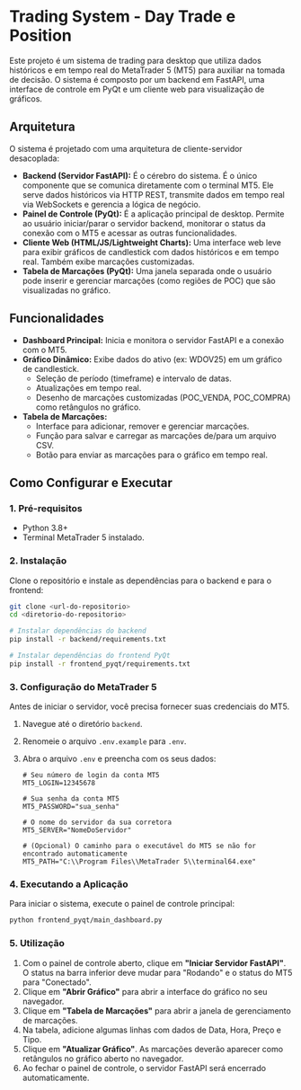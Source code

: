# Trading System - Day Trade e Position

Este projeto é um sistema de trading para desktop que utiliza dados históricos e em tempo real do MetaTrader 5 (MT5) para auxiliar na tomada de decisão. O sistema é composto por um backend em FastAPI, uma interface de controle em PyQt e um cliente web para visualização de gráficos.

## Arquitetura

O sistema é projetado com uma arquitetura de cliente-servidor desacoplada:

-   **Backend (Servidor FastAPI):** É o cérebro do sistema. É o único componente que se comunica diretamente com o terminal MT5. Ele serve dados históricos via HTTP REST, transmite dados em tempo real via WebSockets e gerencia a lógica de negócio.
-   **Painel de Controle (PyQt):** É a aplicação principal de desktop. Permite ao usuário iniciar/parar o servidor backend, monitorar o status da conexão com o MT5 e acessar as outras funcionalidades.
-   **Cliente Web (HTML/JS/Lightweight Charts):** Uma interface web leve para exibir gráficos de candlestick com dados históricos e em tempo real. Também exibe marcações customizadas.
-   **Tabela de Marcações (PyQt):** Uma janela separada onde o usuário pode inserir e gerenciar marcações (como regiões de POC) que são visualizadas no gráfico.

## Funcionalidades

-   **Dashboard Principal:** Inicia e monitora o servidor FastAPI e a conexão com o MT5.
-   **Gráfico Dinâmico:** Exibe dados do ativo (ex: WDOV25) em um gráfico de candlestick.
    -   Seleção de período (timeframe) e intervalo de datas.
    -   Atualizações em tempo real.
    -   Desenho de marcações customizadas (POC_VENDA, POC_COMPRA) como retângulos no gráfico.
-   **Tabela de Marcações:**
    -   Interface para adicionar, remover e gerenciar marcações.
    -   Função para salvar e carregar as marcações de/para um arquivo CSV.
    -   Botão para enviar as marcações para o gráfico em tempo real.

## Como Configurar e Executar

### 1. Pré-requisitos

-   Python 3.8+
-   Terminal MetaTrader 5 instalado.

### 2. Instalação

Clone o repositório e instale as dependências para o backend e para o frontend:

```bash
git clone <url-do-repositorio>
cd <diretorio-do-repositorio>

# Instalar dependências do backend
pip install -r backend/requirements.txt

# Instalar dependências do frontend PyQt
pip install -r frontend_pyqt/requirements.txt
```

### 3. Configuração do MetaTrader 5

Antes de iniciar o servidor, você precisa fornecer suas credenciais do MT5.

1.  Navegue até o diretório `backend`.
2.  Renomeie o arquivo `.env.example` para `.env`.
3.  Abra o arquivo `.env` e preencha com os seus dados:

    ```dotenv
    # Seu número de login da conta MT5
    MT5_LOGIN=12345678

    # Sua senha da conta MT5
    MT5_PASSWORD="sua_senha"

    # O nome do servidor da sua corretora
    MT5_SERVER="NomeDoServidor"

    # (Opcional) O caminho para o executável do MT5 se não for encontrado automaticamente
    MT5_PATH="C:\\Program Files\\MetaTrader 5\\terminal64.exe"
    ```

### 4. Executando a Aplicação

Para iniciar o sistema, execute o painel de controle principal:

```bash
python frontend_pyqt/main_dashboard.py
```

### 5. Utilização

1.  Com o painel de controle aberto, clique em **"Iniciar Servidor FastAPI"**. O status na barra inferior deve mudar para "Rodando" e o status do MT5 para "Conectado".
2.  Clique em **"Abrir Gráfico"** para abrir a interface do gráfico no seu navegador.
3.  Clique em **"Tabela de Marcações"** para abrir a janela de gerenciamento de marcações.
4.  Na tabela, adicione algumas linhas com dados de Data, Hora, Preço e Tipo.
5.  Clique em **"Atualizar Gráfico"**. As marcações deverão aparecer como retângulos no gráfico aberto no navegador.
6.  Ao fechar o painel de controle, o servidor FastAPI será encerrado automaticamente.
